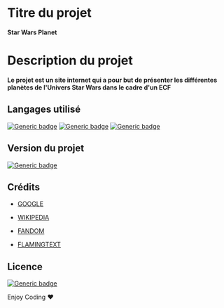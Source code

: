 # Titre du projet
**Star Wars Planet**
# Description du projet
**Le projet est un site internet qui a pour but de présenter les différentes planètes de l'Univers Star Wars dans le cadre d'un ECF**
## Langages utilisé
[![Generic badge](https://img.shields.io/badge/LANGAGE-HTML%205-orange.svg)](https://developer.mozilla.org/fr/docs/Web/HTML)
[![Generic badge](https://img.shields.io/badge/LANGAGE-CSS-blue.svg)](https://developer.mozilla.org/fr/docs/Web/CSS)
[![Generic badge](https://img.shields.io/badge/LANGAGE-BOOTSTRAP-purple.svg)](https://getbootstrap.com/)

## Version du projet
[![Generic badge](https://img.shields.io/badge/VERSION-1.0.0-red.svg)](https://shields.io/)

## Crédits
- [GOOGLE](https://www.google.com/) 
* [WIKIPEDIA](https://fr.wikipedia.org/) 
+ [FANDOM](https://starwars.fandom.com/fr/wiki/Accueil)

+ [FLAMINGTEXT](https://flamingtext.fr/Logo/Design-Skywalker)

## Licence
[![Generic badge](https://img.shields.io/badge/LICENCE-FREE-green.svg)]()

Enjoy Coding ❤
